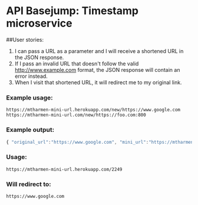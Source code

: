 # API Basejump: Timestamp microservice

##User stories:
1. I can pass a URL as a parameter and I will receive a shortened URL in the JSON response.
2. If I pass an invalid URL that doesn't follow the valid http://www.example.com format, the JSON response will contain an error instead.
3. When I visit that shortened URL, it will redirect me to my original link.

### Example usage:
```text
https://mtharmen-mini-url.herokuapp.com/new/https://www.google.com
https://mtharmen-mini-url.com/new/https://foo.com:800
```

### Example output:
```js
{ "original_url":"https://www.google.com", "mini_url":"https://mtharmen-mini-url.herokuapp.com/2249" }
```

### Usage:
```text
https://mtharmen-mini-url.herokuapp.com/2249
```

### Will redirect to:
```text
https://www.google.com
```
